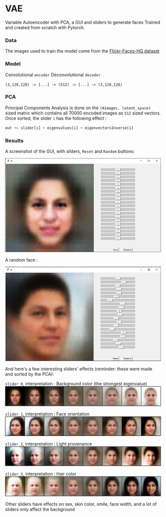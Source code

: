 # VAE
Variable Autoencoder with PCA, a GUI and sliders to generate faces
Trained and created from scratch with Pytorch.

### Data

The images used to train the model come from the [Flickr-Faces-HQ dataset](https://github.com/NVlabs/ffhq-dataset)

### Model

Convolutional `encoder`
Deconvolutional `decoder`

`(3,128,128) -> [...] -> (512) -> [...] -> (3,128,128)`

### PCA

Principal Components Analysis is done on the `(#images, latent_space)` sized matrix which contains all 70000 encoded images as `512` sized vectors. Once sorted, the slider `i` has the following effect :

```python
out += slider[i] + eigenvalues[i] + eigenvectorsInverse[i]
```

### Results

A screenshot of the GUI, with sliders, `Reset` and `Random` buttons:

![](https://github.com/thomktz/VAE/blob/main/sliders_reset.PNG)


A random face :

![](https://github.com/thomktz/VAE/blob/main/sliders_random.PNG)


And here's a few interesting sliders' effects (reminder: these were made and sorted by the PCA):

`slider_0`, interpretation : Background color (the strongest eigenvalue)
![](https://github.com/thomktz/VAE/blob/main/sliders/slider_0.png)

`slider_1`, interpretation : Face orientation
![](https://github.com/thomktz/VAE/blob/main/sliders/slider_1.png)

`slider_2`, interpretation : Light provenance
![](https://github.com/thomktz/VAE/blob/main/sliders/slider_2.png)

`slider_3`, interpretation : Hair color
![](https://github.com/thomktz/VAE/blob/main/sliders/slider_3.png)

Other sliders have effects on sex, skin color, smile, face width, and a lot of sliders only affect the background




